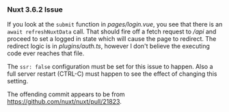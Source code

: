 ### Nuxt 3.6.2 Issue

If you look at the `submit` function in _pages/login.vue_, you see that there is an `await refreshNuxtData` call. That should fire off a fetch request to _/api_ and proceed to set a logged in state which will cause the page to redirect. The redirect logic is in _plugins/auth.ts_, however I don't believe the executing code ever reaches that file.

The `ssr: false` configuration must be set for this issue to happen. Also a full server restart (CTRL-C) must happen to see the effect of changing this setting.

The offending commit appears to be from https://github.com/nuxt/nuxt/pull/21823.
